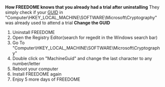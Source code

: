 <strong>How FREEDOME knows that you already had a trial after uninstalling</strong>
They simply check if your <a href="https://de.wikipedia.org/wiki/Globally_Unique_Identifier">GUID</a> in "Computer\HKEY_LOCAL_MACHINE\SOFTWARE\Microsoft\Cryptography" was already used to attend a trial
<strong>Change the GUID</strong>
1. Uninstall FREEDOME
2. Open the Registry Editor(search for regedit in the Windows search bar)
3. Go To "Computer\HKEY_LOCAL_MACHINE\SOFTWARE\Microsoft\Cryptography"
4. Double click on "MachineGuid" and change the last character to any number/letter
5. Reboot your computer
6. Install FREEDOME again
7. Enjoy 5 more days of FREEDOME
